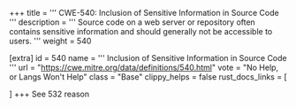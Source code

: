 +++
title = '''
CWE-540: Inclusion of Sensitive Information in Source Code
'''
description	= '''
Source code on a web server or repository often contains sensitive information and should generally not be accessible to users.
'''
weight = 540

[extra]
id = 540
name = '''
Inclusion of Sensitive Information in Source Code
'''
url = "https://cwe.mitre.org/data/definitions/540.html"
vote = "No Help, or Langs Won't Help"
class = "Base"
clippy_helps = false
rust_docs_links = [
	
]
+++
See 532 reason